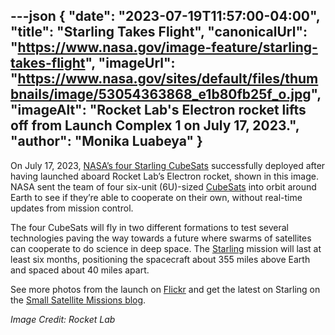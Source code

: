 ---json
{
  "date": "2023-07-19T11:57:00-04:00",
  "title": "Starling Takes Flight",
  "canonicalUrl": "https://www.nasa.gov/image-feature/starling-takes-flight",
  "imageUrl": "https://www.nasa.gov/sites/default/files/thumbnails/image/53054363868_e1b80fb25f_o.jpg",
  "imageAlt": "Rocket Lab's Electron rocket lifts off from Launch Complex 1 on July 17, 2023.",
  "author": "Monika Luabeya"
}
---

On July 17, 2023, [NASA’s four Starling CubeSats](https://www.nasa.gov/feature/ames/starling) successfully deployed after having launched aboard Rocket Lab’s Electron rocket, shown in this image. NASA sent the team of four six-unit (6U)-sized [CubeSats](https://www.nasa.gov/mission_pages/cubesats/overview) into orbit around Earth to see if they’re able to cooperate on their own, without real-time updates from mission control.

The four CubeSats will fly in two different formations to test several technologies paving the way towards a future where swarms of satellites can cooperate to do science in deep space. The [Starling](https://www.nasa.gov/directorates/spacetech/small_spacecraft/starling/) mission will last at least six months, positioning the spacecraft about 355 miles above Earth and spaced about 40 miles apart.

See more photos from the launch on [Flickr](https://www.flickr.com/photos/rocketlab/albums/72177720309411224) and get the latest on Starling on the [Small Satellite Missions blog](https://blogs.nasa.gov/smallsatellites/).

_Image Credit: Rocket Lab_
